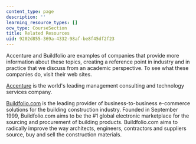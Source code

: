 ```yaml
---
content_type: page
description: ''
learning_resource_types: []
ocw_type: CourseSection
title: Related Resources
uid: 9202d855-369a-4332-98af-be8f45df2f23
---
```


Accenture and Buildfolio are examples of companies that provide more information about these topics, creating a reference point in industry and in practice that we discuss from an academic perspective. To see what these companies do, visit their web sites.

[Accenture](http://www.accenture.com/) is the world's leading management consulting and technology services company.

[Buildfolio.com](http://www.markosweb.com/www/buildfolio.com/) is the leading provider of business-to-business e-commerce solutions for the building construction industry. Founded in September 1999, Buildfolio.com aims to be the #1 global electronic marketplace for the sourcing and procurement of building products. Buildfolio.com aims to radically improve the way architects, engineers, contractors and suppliers source, buy and sell the construction materials.